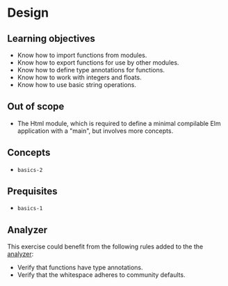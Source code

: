 # Design

## Learning objectives

- Know how to import functions from modules.
- Know how to export functions for use by other modules.
- Know how to define type annotations for functions.
- Know how to work with integers and floats.
- Know how to use basic string operations.

## Out of scope

- The Html module, which is required to define a minimal compilable Elm application with a "main", but involves more concepts.

## Concepts

- `basics-2`

## Prequisites

- `basics-1`

## Analyzer

This exercise could benefit from the following rules added to the the [analyzer][analyzer]:

- Verify that functions have type annotations.
- Verify that the whitespace adheres to community defaults.

[analyzer]: https://github.com/exercism/elm-analyzer
